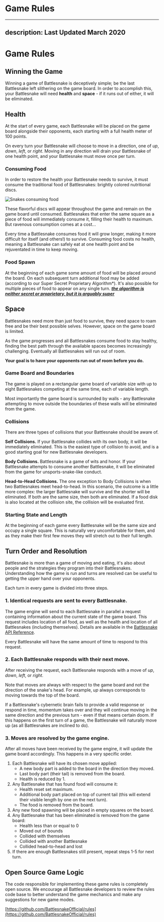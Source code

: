 # Game Rules

---
description: Last Updated March 2020
---

# Game Rules

## Winning the Game

Winning a game of Battlesnake is deceptively simple; be the last Battlesnake left slithering on the game board. In order to accomplish this, your Battlesnake will need **health** and **space** - if it runs out of either, it will be eliminated.

## Health

At the start of every game, each Battlesnake will be placed on the game board alongside their opponents, each starting with a full health meter of 100 points.

On every turn your Battlesnake will choose to move in a direction, one of _up_, _down_, _left_, or _right_. Moving in any direction will drain your Battlesnake of one health point, and your Battlesnake must move once per turn.

### Consuming Food

In order to restore the health your Battlesnake needs to survive, it must consume the traditional food of Battlesnakes: brightly colored nutritional discs.

![Snakes consuming food](/img/consuming-food.gif)

These flavorful discs will appear throughout the game and remain on the game board until consumed. Battlesnakes that enter the same square as a piece of food will immediately consume it, filling their health to maximum. But ravenous consumption comes at a cost...

Every time a Battlesnake consumes food it will grow longer, making it more difficult for itself (and others!) to survive. Consuming food costs no health, meaning a Battlesnake can safely eat at one health point and be rejuventated in time to keep moving.

### Food Spawn

At the beginning of each game some amount of food will be placed around the board. On each subsequent turn additional food may be added (according to our Super Secret Proprietary Algorithm\*). It's also possible for multiple pieces of food to appear on any single turn.
[_**the algorithm is neither secret or proprietary, but it is arguably super**_](https://github.com/BattlesnakeOfficial/rules)

## Space

Battlesnakes need more than just food to survive, they need space to roam free and be their best possible selves. However, space on the game board is limited.

As the game progresses and all Battlesnakes consume food to stay healthy, finding the best path through the available spaces becomes increasingly challenging. Eventually all Battlesnakes will run out of room.

**Your goal is to have your opponents run out of room before you do.**

### Game Board and Boundaries

The game is played on a rectangular game board of variable size with up to eight Battlesnakes competing at the same time, each of variable length.

Most importantly the game board is surrounded by walls - any Battlesnake attempting to move outside the boundaries of these walls will be eliminated from the game.

### Collisions

There are three types of collisions that your Battlesnake should be aware of.

**Self Collisions.** If your Battlesnake collides with its own body, it will be immediately eliminated. This is the easiest type of collision to avoid, and is a good starting goal for new Battlesnake developers.

**Body Collisions.** Battlesnake is a game of wits and honor. If your Battlesnake attempts to consume another Battlesnake, it will be eliminated from the game for unsports-snake-like conduct.

**Head-to-Head Collisions.** The one exception to Body Collisions is when two Battlesnakes meet head-to-head. In this scenario, the outcome is a little more complex: the larger Battlesnake will survive and the shorter will be eliminated. If both are the same size, then both are eliminated. If a food disk is also located at the collision site, the collision will be evaluated first.

### Starting State and Length

At the beginning of each game every Battlesnake will be the same size and occupy a single square. This is naturally very uncomfortable for them, and as they make their first few moves they will stretch out to their full length.

## Turn Order and Resolution

Battlesnake is more than a game of moving and eating, it's also about people and the strategies they program into their Battlesnakes. Understanding how the game is run and turns are resolved can be useful to getting the upper hand over your opponents.

Each turn in every game is divided into three steps.

### 1. Identical requests are sent to every Battlesnake.

The game engine will send to each Battlesnake in parallel a request containing information about the current state of the game board. This request includes location of all food, as well as the health and location of all Battlesnakes (including themselves). Details are available in the [Battlesnake API Reference](api/overview).

Every Battlesnake will have the same amount of time to respond to this request.

### 2. Each Battlesnake responds with their next move.

After receiving the request, each Battlesnake responds with a move of _up_, _down_, _left_, or _right_.

Note that moves are always with respect to the game board and not the direction of the snake's head. For example, _up_ always corresponds to moving towards the top of the board.

If a Battlesnake's cybernetic brain fails to provide a valid response or respond in time, momentum takes over and they will continue moving in the same direction and the previous turn - even if that means certain doom. If this happens on the first turn of a game, the Battlesnake will naturally move up (as all Battlesnakes are inclined to do).

### 3. Moves are resolved by the game engine.

After all moves have been received by the game engine, it will update the game board accordingly. This happens in a very specific order.

1. Each Battlesnake will have its chosen move applied:
   * A new body part is added to the board in the direction they moved.
   * Last body part (their tail) is removed from the board.
   * Health is reduced by 1.
2. Any Battlesnake that has found food will consume it:
   * Health reset set maximum.
   * Additional body part placed on top of current tail (this will extend their visible length by one on the next turn).
   * The food is removed from the board.
3. Any new food spawning will be placed in empty squares on the board.
4. Any Battlesnake that has been eliminated is removed from the game board:
   * Health less than or equal to 0
   * Moved out of bounds
   * Collided with themselves
   * Collided with another Battlesnake
   * Collided head-to-head and lost
5. If there are enough Battlesnakes still present, repeat steps 1-5 for next turn.

## Open Source Game Logic

The code responsible for implementing these game rules is completely open source. We encourage all Battlesnake developers to review the rules code base to better understand the game mechanics and make any suggestions for new game modes.

<!-- These are not possible in Docusaurus out of the box -->
<!-- {% embed url="https://github.com/BattlesnakeOfficial/rules" %} -->

[https://github.com/BattlesnakeOfficial/rules](https://github.com/BattlesnakeOfficial/rules)
